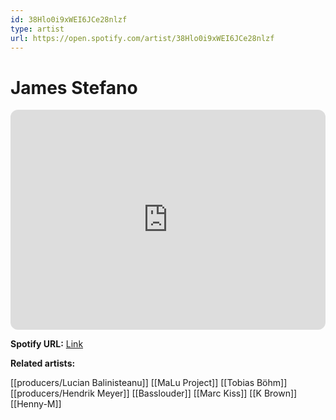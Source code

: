```yaml
---
id: 38Hlo0i9xWEI6JCe28nlzf
type: artist
url: https://open.spotify.com/artist/38Hlo0i9xWEI6JCe28nlzf
---
```

# James Stefano

<iframe style="border-radius:12px" src="https://open.spotify.com/embed/artist/38Hlo0i9xWEI6JCe28nlzf" width="100%" height="352" frameBorder="0" allowfullscreen="" allow="autoplay; clipboard-write; encrypted-media; fullscreen; picture-in-picture" loading="lazy"></iframe>

**Spotify URL:** [Link](https://open.spotify.com/artist/38Hlo0i9xWEI6JCe28nlzf)

**Related artists:**

[[producers/Lucian Balinisteanu]]
[[MaLu Project]]
[[Tobias Böhm]]
[[producers/Hendrik Meyer]]
[[Basslouder]]
[[Marc Kiss]]
[[K Brown]]
[[Henny-M]]
